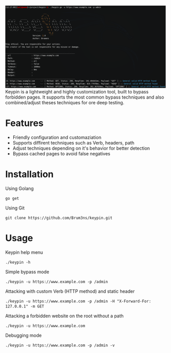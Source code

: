 ![](keypin.png)
Keypin is a lightweight and highly customization tool, built to bypass forbidden pages. It supports the most common bypass techniques and also combined/adjust theses techniques for ore deep testing. 

# Features

* Friendly configuration and customaziation
* Supports diffirent techniques such as Verb, headers, path
* Adjust techniques depending on it's behavior for better detection 
* Bypass cached pages to avoid false negatives

# Installation

Using Golang
```
go get
```
Using Git
```
git clone https://github.com/Brum3ns/keypin.git
```

# Usage

Keypin help menu
```
./keypin -h
```
Simple bypass mode
```
./keypin -u https://www.example.com -p /admin
```
Attacking with custom Verb (HTTP method) and static header
```
./keypin -u https://www.example.com -p /admin -H "X-Forward-For: 127.0.0.1" -m GET
```
Attacking a forbidden website on the root without a path
```
./keypin -u https://www.example.com
```
Debugging mode
```
./keypin -u https://www.example.com -p /admin -v
```
